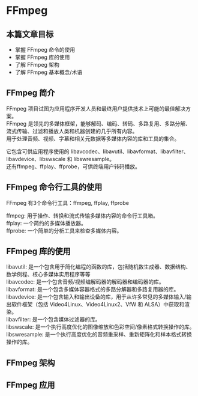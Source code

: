 # FFmpeg

## 本篇文章目标

- 掌握 FFmpeg 命令的使用
- 掌握 FFmpeg 库的使用
- 了解 FFmpeg 架构
- 了解 FFmpeg 基本概念/术语

## FFmpeg 简介

FFmpeg 项目试图为应用程序开发人员和最终用户提供技术上可能的最佳解决方案。  
FFmpeg 是领先的多媒体框架，能够解码、编码、转码、多路复用、多路分解、流式传输、过滤和播放人类和机器创建的几乎所有内容。  
用于处理音频、视频、字幕和相关元数据等多媒体内容的库和工具的集合。  

它包含可供应用程序使用的 libavcodec、libavutil、libavformat、libavfilter、libavdevice、libswscale 和 libswresample。  
还有ffmpeg、ffplay、ffprobe，可供终端用户转码播放。

## FFmpeg 命令行工具的使用

FFmpeg 有3个命令行工具：ffmpeg, ffplay, ffprobe  

ffmpeg: 用于操作、转换和流式传输多媒体内容的命令行工具箱。  
ffplay: 一个简约的多媒体播放器。  
ffprobe: 一个简单的分析工具来检查多媒体内容。  

## FFmpeg 库的使用

libavutil: 是一个包含用于简化编程的函数的库，包括随机数生成器、数据结构、数学例程、核心多媒体实用程序等等  
libavcodec: 是一个包含音频/视频编解码器的解码器和编码器的库。  
libavformat: 是一个包含多媒体容器格式的多路分解器和多路复用器的库。  
libavdevice: 是一个包含输入和输出设备的库，用于从许多常见的多媒体输入/输出软件框架（包括 Video4Linux、Video4Linux2、VfW 和 ALSA）中获取和渲染。  
libavfilter: 是一个包含媒体过滤器的库。  
libswscale: 是一个执行高度优化的图像缩放和色彩空间/像素格式转换操作的库。  
libswresample: 是一个执行高度优化的音频重采样、重新矩阵化和样本格式转换操作的库。  

## FFmpeg 架构

## FFmpeg 应用
